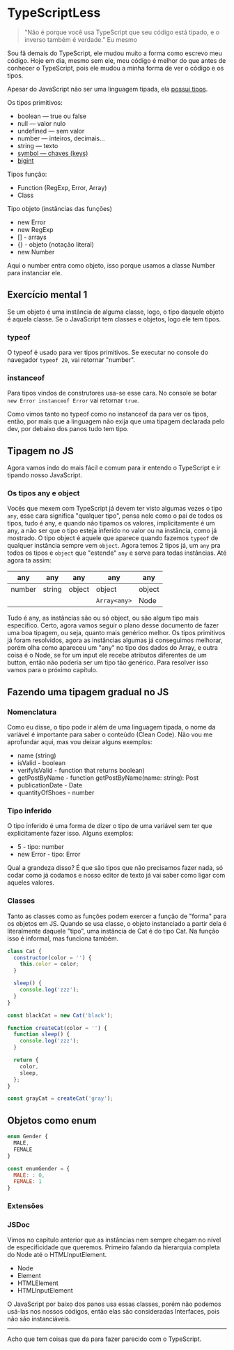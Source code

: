 # TypeScriptLess

> "Não é porque você usa TypeScript que seu código está tipado, e o inverso também é verdade." Eu mesmo

Sou fã demais do TypeScript, ele mudou muito a forma como escrevo meu código. Hoje em dia, mesmo sem ele, meu código é melhor do que antes de conhecer o TypeScript, pois ele mudou a minha forma de ver o código e os tipos.

Apesar do JavaScript não ser uma linguagem tipada, ela [possui tipos](https://developer.mozilla.org/en-US/docs/Web/JavaScript/Data_structures).

Os tipos primitivos:

- boolean — true ou false
- null — valor nulo
- undefined — sem valor
- number — inteiros, decimais...
- string — texto
- [symbol — chaves (keys)](https://developer.mozilla.org/en-US/docs/Glossary/Symbol)
- [bigint](https://developer.mozilla.org/en-US/docs/Glossary/BigInt)

Tipos função:

- Function (RegExp, Error, Array)
- Class

Tipo objeto (instâncias das funções)

- new Error
- new RegExp
- [] - arrays
- {} - objeto (notação literal)
- new Number

Aqui o number entra como objeto, isso porque usamos a classe Number para instanciar ele.

## Exercício mental 1

Se um objeto é uma instância de alguma classe, logo, o tipo daquele objeto é aquela classe. Se o JavaScript tem classes e objetos, logo ele tem tipos.

### typeof

O typeof é usado para ver tipos primitivos. Se executar no console do navegador `typeof 20`, vai retornar "number".

### instanceof

Para tipos vindos de construtores usa-se esse cara. No console se botar `new Error instanceof Error` vai retornar `true`.

Como vimos tanto no typeof como no instanceof da para ver os tipos, então, por mais que a linguagem não exija que uma tipagem declarada pelo dev, por debaixo dos panos tudo tem tipo.

## Tipagem no JS

Agora vamos indo do mais fácil e comum para ir entendo o TypeScript e ir tipando nosso JavaScript.

### Os tipos any e object

Vocês que mexem com TypeScript já devem ter visto algumas vezes o tipo `any`, esse cara significa "qualquer tipo", pensa nele como o pai de todos os tipos, tudo é any, e quando não tipamos os valores, implicitamente é um any, a não ser que o tipo esteja inferido no valor ou na instância, como já mostrado. O tipo object é aquele que aparece quando fazemos `typeof` de qualquer instância sempre vem `object`. Agora temos 2 tipos já, um `any` pra todos os tipos e `object` que "estende" `any` e serve para todas instâncias. Até agora ta assim:

| any    | any    | any    | any          | any    |
|--------|--------|--------|--------------|--------|
| number | string | object | object       | object |
|        |        |        | `Array<any>` | Node   |

Tudo é any, as instâncias são ou só object, ou são algum tipo mais específico. Certo, agora vamos seguir o plano desse documento de fazer uma boa tipagem, ou seja, quanto mais genérico melhor. Os tipos primitivos já foram resolvidos, agora as instâncias algumas já conseguimos melhorar, porém olha como apareceu um "any" no tipo dos dados do Array, e outra coisa é o Node, se for um input ele recebe atributos diferentes de um button, então não poderia ser um tipo tão genérico. Para resolver isso vamos para o próximo capítulo.
  
## Fazendo uma tipagem gradual no JS

### Nomenclatura

Como eu disse, o tipo pode ir além de uma linguagem tipada, o nome da variável é importante para saber o conteúdo (Clean Code). Não vou me aprofundar aqui, mas vou deixar alguns exemplos:

- name (string)
- isValid - boolean
- verifyIsValid - function that returns boolean)
- getPostByName - function getPostByName(name: string): Post
- publicationDate - Date
- quantityOfShoes - number

### Tipo inferido

O tipo inferido é uma forma de dizer o tipo de uma variável sem ter que explicitamente fazer isso. Alguns exemplos:

- 5 - tipo: number
- new Error - tipo: Error
  
Qual a grandeza disso? É que são tipos que não precisamos fazer nada, só codar como já codamos e nosso editor de texto já vai saber como ligar com aqueles valores.

### Classes

Tanto as classes como as funções podem exercer a função de "forma" para os objetos em JS. Quando se usa classe, o objeto instanciado a partir dela é literalmente daquele "tipo", uma instância de Cat é do tipo Cat. Na função isso é informal, mas funciona também.

```js
class Cat {
  constructor(color = '') {
    this.color = color;
  }

  sleep() {
    console.log('zzz');
  }
}

const blackCat = new Cat('black');

function createCat(color = '') {
  function sleep() {
    console.log('zzz');
  }

  return {
    color,
    sleep,
  };
}

const grayCat = createCat('gray');
```

## Objetos como enum

```js
enum Gender {
  MALE,
  FEMALE
}

const enumGender = {
  MALE: : 0,
  FEMALE: 1
}
```

### Extensões

### JSDoc
  
Vimos no capítulo anterior que as instâncias nem sempre chegam no nível de especificidade que queremos. Primeiro falando da hierarquia completa do Node até o HTMLInputElement.

- Node
- Element
- HTMLElement
- HTMLInputElement

O JavaScript por baixo dos panos usa essas classes, porém não podemos usá-las nos nossos códigos, então elas são consideradas Interfaces, pois não são instanciáveis.

---

Acho que tem coisas que da para fazer parecido com o TypeScript.


